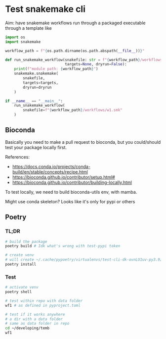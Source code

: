 # Test snakemake cli

Aim: have snakemake workflows run through a packaged executable through a template like

```python
import os
import snakemake

workflow_path = f"{os.path.dirname(os.path.abspath(__file__))}"

def run_snakemake_workflow(snakefile: str = f"{workflow_path}/workflows/w1.smk",
                           targets=None, dryrun=False):
    print(f"module path: {workflow_path}")
    snakemake.snakemake(
        snakefile,
        targets=targets,
        dryrun=dryrun
    )

if __name__ == "__main__":
    run_snakemake_workflow(
        snakefile=f"{workflow_path}/workflows/w1.smk"
    )
```

## Bioconda

Basically you need to make a pull request to bioconda, but you could/should test your package locally first.

References: 
- https://docs.conda.io/projects/conda-build/en/stable/concepts/recipe.html
- https://bioconda.github.io/contributor/setup.html#
- https://bioconda.github.io/contributor/building-locally.html

To test locally, we need to build bioconda-utils env, with mamba.

Might use conda skeleton? Looks like it's only for pypi or others

## Poetry

### TL;DR

```bash
# build the package
poetry build # Idk what's wrong with test-pypi token

# create venv
# will create ~/.cache/pypoetry/virtualenvs/test-cli-dk-ovnLU1uv-py3.9/bin/activate
poetry install

```

### Test

```bash
# activate venv
poetry shell

# test within repo with data folder
wf1 # as defined in pyproject.toml

# test if it works anywhere
# a dir with a data folder
# same as data folder in repo
cd ~/developing/temb
wf1
```

